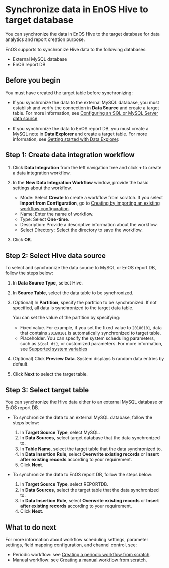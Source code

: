 # Synchronize data in EnOS Hive to target database

You can synchronize the data in EnOS Hive to the target database for data analytics and report creation purpose.

EnOS supports to synchronize Hive data to the following databases:

- External MySQL database
- EnOS report DB

## Before you begin

You must have created the target table before synchronizing:

- If you synchronize the data to the external MySQL database, you must establish and verify the connection in **Data Source** and create a target table. For more information, see [Configuring an SQL or MySQL Server data source](https://docs.envisioniot.com/docs/offline-data/en/latest/data_source/connecting_mysql.html)

- If you synchronize the data to EnOS report DB, you must create a MySQL note in **Data Explorer** and create a target table. For more information, see [Getting started with Data Explorer](https://docs.envisioniot.com/docs/analysis-report/en/latest/data_explorer/gettingstarted.html).


## Step 1: Create data integration workflow

1. Click **Data Integration** from the left navigation tree and click **+** to create a data integration workflow.

2. In the **New Data Integration Workflow** window, provide the basic settings about the workflow.
   - Mode: Select **Create** to create a workflow from scratch. If you select **Import from Configuration**, go to [Creating by importing an existing workflow configuration](importing_existing_config).
   - Name: Enter the name of workflow.
   - Type: Select **One-time**.
   - Description: Provide a descriptive information about the workflow.
   - Select Directory: Select the directory to save the workflow.

3. Click **OK**.

## Step 2: Select Hive data source

To select and synchronize the data source to MySQL or EnOS report DB, follow the steps below:  

1. In **Data Source Type**, select Hive.
2. In **Source Table**, select the data table to be synchronized.
3. (Optional) In **Partition**, specify the partition to be synchronized. If not specified, all data is synchronized to the target data table.

    You can set the value of the partition by specifying:
   - Fixed value. For example, if you set the fixed value to `20180101`, data that contains `20180101` is automatically synchronized to target table.
   - Placeholder. You can specify the system scheduling parameters, such as `${cal_dt}`, or customized parameters. For more information, see [Supported system variables](../data_ide/system_variables)

5. (Optional) Click **Preview Data**. System displays 5 random data entries by default.
6. Click **Next** to select the target table.




## Step 3: Select target table

You can synchronize the Hive data either to an external MySQL database or EnOS report DB.

- To synchronize the data to an external MySQL database, follow the steps below:

  1. In **Target Source Type**, select MySQL.
  2. In **Data Sources**, select target database that the data synchronized to.
  3. In **Table Name**, select the target table that the data synchronized to.
  4. In **Data Insertion Rule**, select **Overwrite existing records** or **Insert after existing records** according to your requirement.
  5. Click **Next**.


- To synchronize the data to EnOS report DB, follow the steps below:

  1. In **Target Source Type**, select REPORTDB.
  2. In **Data Sources**, select the target table that the data synchronized to.
  3. In **Data Insertion Rule**, select **Overwrite existing records** or **Insert after existing records** according to your requirement.
  4. Click **Next**.



## What to do next

For more information about workflow scheduling settings, parameter settings, field mapping configuration, and channel control, see:

- Periodic workflow: see [Creating a periodic workflow from scratch](creating_scratch_periodic).
- Manual workflow: see [Creating a manual workflow from scratch](creating_scratch_onetime).

